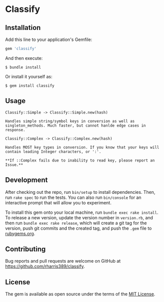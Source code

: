 # Classify

## Installation

Add this line to your application's Gemfile:

```ruby
gem 'classify'
```

And then execute:

    $ bundle install

Or install it yourself as:

    $ gem install classify

## Usage

    Classify::Simple -> Classify::Simple.new(hash) 
    
    Handles simple string/symbol keys in conversion as well as singleton_methods. Much faster, but cannot hanlde edge cases in response. 

    Classify::Complex -> Classify::Complex.new(hash) 
    
    Handles MOST key types in conversion. If you know that your keys will contain leading Integer characters, or ':'.
    
    **If ::Complex fails due to inability to read key, please report an Issue.**

## Development

After checking out the repo, run `bin/setup` to install dependencies. Then, run `rake spec` to run the tests. You can also run `bin/console` for an interactive prompt that will allow you to experiment.

To install this gem onto your local machine, run `bundle exec rake install`. To release a new version, update the version number in `version.rb`, and then run `bundle exec rake release`, which will create a git tag for the version, push git commits and the created tag, and push the `.gem` file to [rubygems.org](https://rubygems.org).

## Contributing

Bug reports and pull requests are welcome on GitHub at https://github.com/rharris389/classify.

## License

The gem is available as open source under the terms of the [MIT License](https://opensource.org/licenses/MIT).
